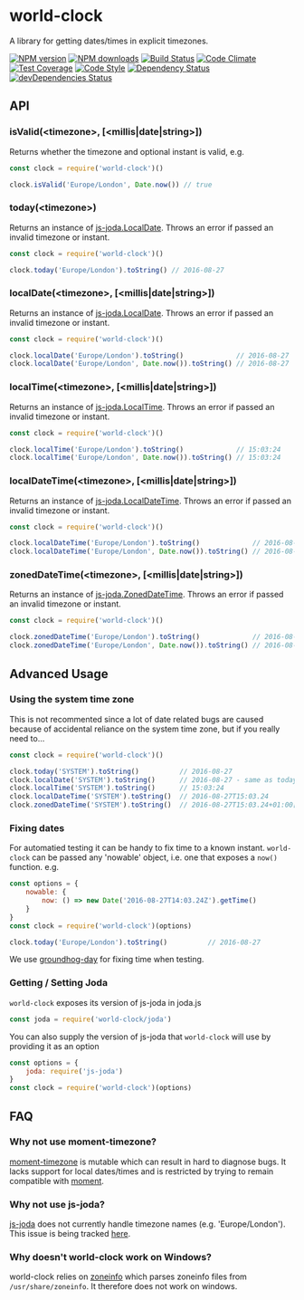 # world-clock
A library for getting dates/times in explicit timezones.

[![NPM version](https://img.shields.io/npm/v/world-clock.svg?style=flat-square)](https://www.npmjs.com/package/world-clock)
[![NPM downloads](https://img.shields.io/npm/dm/world-clock.svg?style=flat-square)](https://www.npmjs.com/package/world-clock)
[![Build Status](https://img.shields.io/travis/guidesmiths/world-clock/master.svg)](https://travis-ci.org/guidesmiths/world-clock)
[![Code Climate](https://codeclimate.com/github/guidesmiths/world-clock/badges/gpa.svg)](https://codeclimate.com/github/guidesmiths/world-clock)
[![Test Coverage](https://codeclimate.com/github/guidesmiths/world-clock/badges/coverage.svg)](https://codeclimate.com/github/guidesmiths/world-clock/coverage)
[![Code Style](https://img.shields.io/badge/code%20style-imperative-brightgreen.svg)](https://github.com/guidesmiths/eslint-config-imperative)
[![Dependency Status](https://david-dm.org/guidesmiths/world-clock.svg)](https://david-dm.org/guidesmiths/world-clock)
[![devDependencies Status](https://david-dm.org/guidesmiths/world-clock/dev-status.svg)](https://david-dm.org/guidesmiths/world-clock?type=dev)

## API

### isValid(&lt;timezone&gt;, [&lt;millis|date|string&gt;])
Returns whether the timezone and optional instant is valid, e.g.
```js
const clock = require('world-clock')()

clock.isValid('Europe/London', Date.now()) // true
```

### today(&lt;timezone&gt;)
Returns an instance of [js-joda.LocalDate](https://js-joda.github.io/js-joda/esdoc/class/src/LocalDate.js~LocalDate.html). Throws an error if passed an invalid timezone or instant.

```js
const clock = require('world-clock')()

clock.today('Europe/London').toString() // 2016-08-27
```

### localDate(&lt;timezone&gt;, [&lt;millis|date|string&gt;])
Returns an instance of [js-joda.LocalDate](https://js-joda.github.io/js-joda/esdoc/class/src/LocalDate.js~LocalDate.html). Throws an error if passed an invalid timezone or instant.

```js
const clock = require('world-clock')()

clock.localDate('Europe/London').toString()             // 2016-08-27
clock.localDate('Europe/London', Date.now()).toString() // 2016-08-27
```

### localTime(&lt;timezone&gt;, [&lt;millis|date|string&gt;])
Returns an instance of [js-joda.LocalTime](https://js-joda.github.io/js-joda/esdoc/class/src/LocalTime.js~LocalTime.html). Throws an error if passed an invalid timezone or instant.

```js
const clock = require('world-clock')()

clock.localTime('Europe/London').toString()             // 15:03:24
clock.localTime('Europe/London', Date.now()).toString() // 15:03:24
```

### localDateTime(&lt;timezone&gt;, [&lt;millis|date|string&gt;])
Returns an instance of [js-joda.LocalDateTime](https://js-joda.github.io/js-joda/esdoc/class/src/LocalDateTime.js~LocalDateTime.html). Throws an error if passed an invalid timezone or instant.

```js
const clock = require('world-clock')()

clock.localDateTime('Europe/London').toString()             // 2016-08-27T15:03.24
clock.localDateTime('Europe/London', Date.now()).toString() // 2016-08-27T15:03.24
```

### zonedDateTime(&lt;timezone&gt;, [&lt;millis|date|string&gt;])
Returns an instance of [js-joda.ZonedDateTime](https://js-joda.github.io/js-joda/esdoc/class/src/ZonedDateTime.js~ZonedDateTime.html). Throws an error if passed an invalid timezone or instant.

```js
const clock = require('world-clock')()

clock.zonedDateTime('Europe/London').toString()             // 2016-08-27T15:03.24+01:00
clock.zonedDateTime('Europe/London', Date.now()).toString() // 2016-08-27T15:03.24+01:00
```

## Advanced Usage

### Using the system time zone
This is not recommented since a lot of date related bugs are caused because of accidental reliance on the system time zone, but if you really need to...
```js
const clock = require('world-clock')()

clock.today('SYSTEM').toString()          // 2016-08-27
clock.localDate('SYSTEM').toString()      // 2016-08-27 - same as today
clock.localTime('SYSTEM').toString()      // 15:03:24
clock.localDateTime('SYSTEM').toString()  // 2016-08-27T15:03.24
clock.zonedDateTime('SYSTEM').toString()  // 2016-08-27T15:03.24+01:00[SYSTEM]
```

### Fixing dates
For automatied testing it can be handy to fix time to a known instant. ```world-clock``` can be passed any 'nowable' object, i.e. one that exposes a ```now()``` function. e.g.
```js
const options = {
    nowable: {
        now: () => new Date('2016-08-27T14:03.24Z').getTime()
    }
}
const clock = require('world-clock')(options)

clock.today('Europe/London').toString()          // 2016-08-27
```
We use [groundhog-day](https://github.com/guidesmiths/groundhog-day) for fixing time when testing.

### Getting / Setting Joda
```world-clock``` exposes its version of js-joda in joda.js
```js
const joda = require('world-clock/joda')
```
You can also supply the version of js-joda that ```world-clock``` will use by providing it as an option
```js
const options = {
    joda: require('js-joda')
}
const clock = require('world-clock')(options)
```

## FAQ

### Why not use moment-timezone?
[moment-timezone](https://github.com/moment/moment-timezone) is mutable which can result in hard to diagnose bugs. It lacks support for local dates/times and is restricted by trying to remain compatible with [moment](https://github.com/moment/moment).

### Why not use js-joda?
[js-joda](https://github.com/js-joda/js-joda) does not currently handle timezone names (e.g. 'Europe/London'). This issue is being tracked [here](https://github.com/js-joda/js-joda/issues/32).

### Why doesn't world-clock work on Windows?
world-clock relies on [zoneinfo](https://github.com/gsmcwhirter/node-zoneinfo) which parses zoneinfo files from ```/usr/share/zoneinfo```. It therefore does not work on windows.
